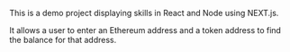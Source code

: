 This is a demo project displaying skills in React and Node using NEXT.js.

It allows a user to enter an Ethereum address and a token address to find the balance for that address.